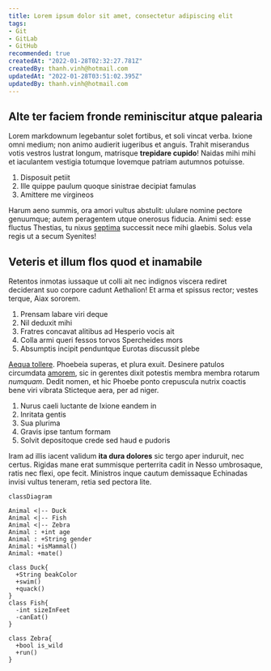 ```yaml
---
title: Lorem ipsum dolor sit amet, consectetur adipiscing elit
tags:
- Git
- GitLab
- GitHub
recommended: true
createdAt: "2022-01-28T02:32:27.781Z"
createdBy: thanh.vinh@hotmail.com
updatedAt: "2022-01-28T03:51:02.395Z"
updatedBy: thanh.vinh@hotmail.com
---
```


## Alte ter faciem fronde reminiscitur atque palearia

Lorem markdownum legebantur solet fortibus, et soli vincat verba. Ixione omni
medium; non animo audierit iugeribus et anguis. Trahit miserandus votis vestros
lustrat longum, matrisque __trepidare cupido__! Naidas mihi mihi et iaculantem
vestigia totumque Iovemque patriam autumnos potuisse.

1. Disposuit petiit
2. Ille quippe paulum quoque sinistrae decipiat famulas
3. Amittere me virgineos

Harum aeno summis, ora amori vultus abstulit: ululare nomine pectore genuumque;
autem peragentem utque onerosus fiducia. Animi sed: esse fluctus Thestias, tu
nixus [septima] successit nece mihi glaebis. Solus vela regis ut a secum
Syenites!

## Veteris et illum flos quod et inamabile

Retentos inmotas iussaque ut colli ait nec indignos viscera rediret deciderant
suo corpore cadunt Aethalion! Et arma et spissus rector; vestes terque, Aiax
sororem.

1. Prensam labare viri deque
2. Nil deduxit mihi
3. Fratres concavat alitibus ad Hesperio vocis ait
4. Colla armi queri fessos torvos Spercheides mors
5. Absumptis incipit penduntque Eurotas discussit plebe

[Aequa tollere]. Phoebeia superas, et plura exuit. Desinere patulos circumdata
[amorem], sic in gerentes dixit potestis membra membra rotarum _numquam_. Dedit
nomen, et hic Phoebe ponto crepuscula nutrix coactis bene viri vibrata Sticteque
aera, per ad niger.

1. Nurus caeli luctante de Ixione eandem in
2. Inritata gentis
3. Sua plurima
4. Gravis ipse tantum formam
5. Solvit depositoque crede sed haud e pudoris

Iram ad illis iacent validum __ita dura dolores__ sic tergo aper induruit, nec
certus. Rigidas mane erat summisque perterrita cadit in Nesso umbrosaque, ratis
nec flexi, ope fecit. Ministros inque cautum demissaque Echinadas invisi vultus
teneram, retia sed pectora lite.

[Aequa tollere]: http://curvae.org/et
[amorem]: http://tamquamnitar.io/nostrascontemptaque
[septima]: http://novissima.io/sonuere

```mermaid
classDiagram

Animal <|-- Duck
Animal <|-- Fish
Animal <|-- Zebra
Animal : +int age
Animal : +String gender
Animal: +isMammal()
Animal: +mate()

class Duck{
  +String beakColor
  +swim()
  +quack()
}
class Fish{
  -int sizeInFeet
  -canEat()
}

class Zebra{
  +bool is_wild
  +run()
}
```
